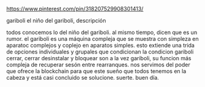 https://www.pinterest.com/pin/318207529908301413/

gariboli
el niño del gariboli, descripción


todos conocemos lo del niño del gariboli. al mismo tiempo, dicen que es un rumor. el gariboli es una máquina compleja que se muestra con simpleza en aparatoc complejos y coplejo en aparatos simples. esto extiende una trida de opciones individuales y grupales que condicionan la condicion gariboli cerrar, cerrar desinstalar y bloquear son a la vez gariboli, su funcion más compleja de recuperar sesón entre rearranques. nos servimos del poder que ofrece la blockchain para que este sueño que todos tenemos en la cabeza y está casi concluido se solucione. suerte. buen día.


